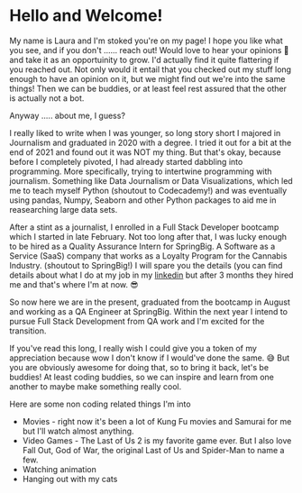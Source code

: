 # Hello and Welcome!


My name is Laura and I'm stoked you're on my page! I hope you like what you see, and if you don't ......
reach out! Would love to hear your opinions 🙂 and take it as an opportuinity to grow. 
I'd actually find it quite flattering if you reached out. Not only would it entail that you checked out my stuff long enough to 
have an opinion on it, but we might find out we're into the same things! Then we can be buddies, or at least feel rest assured that 
the other is actually not a bot. 

Anyway ..... about me, I guess?

I really liked to write when I was younger, so long story short I majored in Journalism and graduated in 2020 with a degree. I tried it out for a bit at the end of 2021 and found out it was NOT my thing.
But that's okay, because before I completely pivoted, I had already started dabbling into programming. More specifically, trying to intertwine programming with journalism. Something like Data Journalism or Data Visualizations, which led me to teach myself Python (shoutout to Codecademy!) and was eventually using pandas, Numpy, Seaborn and other Python packages to aid me in reasearching large data sets. 

After a stint as a journalist, I enrolled in a Full Stack Developer bootcamp which I started in late February. Not too long after that, I was lucky enough to be hired as a Quality Assurance Intern for SpringBig. A Software as a Service (SaaS) company that works as a Loyalty Program for the Cannabis Industry. (shoutout to SpringBig!) I will spare you the details (you can find details about what I do at my job in my [linkedin](https://www.linkedin.com/in/laura-antunez-2a4a12182/) but after 3 months they hired me and that's where I'm at now. 😎

So now here we are in the present, graduated from the bootcamp in August and working as a QA Engineer at SpringBig. Within the next year I intend to pursue Full Stack Development from QA work and I'm excited for the transition. 

If you've read this long, I really wish I could give you a token of my appreciation because wow I don't know if I would've done the same. 😅 But you are obviously awesome for doing that, so to bring it back, let's be buddies! At least coding buddies, so we can inspire and learn from one another to maybe make something really cool.

Here are some non coding related things I'm into
- Movies - right now it's been a lot of Kung Fu movies and Samurai for me but I'll watch almost anything. 
- Video Games - The Last of Us 2 is my favorite game ever. But I also love Fall Out, God of War, the original Last of Us and Spider-Man to name a few. 
- Watching animation
- Hanging out with my cats
